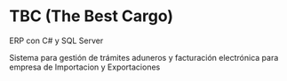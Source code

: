 # TBC (The Best Cargo)

ERP con C# y SQL Server

Sistema para gestión de trámites aduneros y facturación electrónica para empresa de Importacion y Exportaciones
